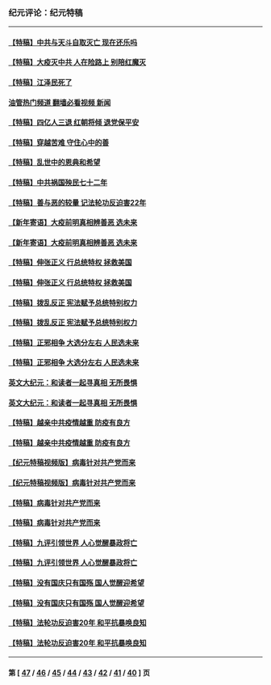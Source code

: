 ### 纪元评论：纪元特稿
---
#### [【特稿】中共与天斗自取灭亡 现在还乐吗](../../pages/nsc424/n13897482.md?03290330) 
#### [【特稿】大疫灭中共 人在险路上 别陪红魔灭](../../pages/nsc424/n13890697.md?03290330) 
#### [【特稿】江泽民死了](../../pages/nsc424/n13876300.md?03290330) 
#### [油管热门频道 翻墙必看视频 新闻](ok?03290330)
#### [【特稿】四亿人三退 红朝将倾 退党保平安](../../pages/nsc424/n13794378.md?03290330) 
#### [【特稿】穿越苦难 守住心中的善](../../pages/nsc424/n13784979.md?03290330) 
#### [【特稿】乱世中的恩典和希望](../../pages/nsc424/n13734687.md?03290330) 
#### [【特稿】中共祸国殃民七十二年](../../pages/nsc424/n13272607.md?03290330) 
#### [【特稿】善与恶的较量 记法轮功反迫害22年](../../pages/nsc424/n13086597.md?03290330) 
#### [【新年寄语】大疫前明真相辨善恶 选未来](../../pages/nsc424/n12660855.md?03290330) 
#### [【新年寄语】大疫前明真相辨善恶 选未来](../../pages/nsc424/n12660855.md?03290330) 
#### [【特稿】伸张正义 行总统特权 拯救美国](../../pages/nsc424/n12616806.md?03290330) 
#### [【特稿】伸张正义 行总统特权 拯救美国](../../pages/nsc424/n12616806.md?03290330) 
#### [【特稿】拨乱反正 宪法赋予总统特别权力](../../pages/nsc424/n12598306.md?03290330) 
#### [【特稿】拨乱反正 宪法赋予总统特别权力](../../pages/nsc424/n12598306.md?03290330) 
#### [【特稿】正邪相争 大选分左右 人民选未来](../../pages/nsc424/n12545208.md?03290330) 
#### [【特稿】正邪相争 大选分左右 人民选未来](../../pages/nsc424/n12545208.md?03290330) 
#### [英文大纪元：和读者一起寻真相 无所畏惧](../../pages/nsc424/n12542027.md?03290330) 
#### [英文大纪元：和读者一起寻真相 无所畏惧](../../pages/nsc424/n12542027.md?03290330) 
#### [【特稿】越亲中共疫情越重 防疫有良方](../../pages/nsc424/n12042989.md?03290330) 
#### [【特稿】越亲中共疫情越重 防疫有良方](../../pages/nsc424/n12042989.md?03290330) 
#### [【纪元特稿视频版】病毒针对共产党而来](../../pages/nsc424/n11977328.md?03290330) 
#### [【纪元特稿视频版】病毒针对共产党而来](../../pages/nsc424/n11977328.md?03290330) 
#### [【特稿】病毒针对共产党而来](../../pages/nsc424/n11928818.md?03290330) 
#### [【特稿】病毒针对共产党而来](../../pages/nsc424/n11928818.md?03290330) 
#### [【特稿】九评引领世界 人心觉醒暴政将亡](../../pages/nsc424/n11660496.md?03290330) 
#### [【特稿】九评引领世界 人心觉醒暴政将亡](../../pages/nsc424/n11660496.md?03290330) 
#### [【特稿】没有国庆只有国殇 国人觉醒迎希望](../../pages/nsc424/n11549354.md?03290330) 
#### [【特稿】没有国庆只有国殇 国人觉醒迎希望](../../pages/nsc424/n11549354.md?03290330) 
#### [【特稿】法轮功反迫害20年 和平抗暴唤良知](../../pages/nsc424/n11389135.md?03290330) 
#### [【特稿】法轮功反迫害20年 和平抗暴唤良知](../../pages/nsc424/n11389135.md?03290330) 

---
#### 第 [ [47](./47.md?03290330) / [46](./46.md?03290330) / [45](./45.md?03290330) / [44](./44.md?03290330) / [43](./43.md?03290330) / [42](./42.md?03290330) / [41](./41.md?03290330) / [40](./40.md?03290330) ] 页

